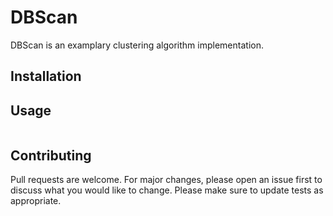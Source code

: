 # DBScan

DBScan is an examplary clustering algorithm implementation.

## Installation



## Usage

```bash

```

## Contributing
Pull requests are welcome. For major changes, please open an issue first to discuss what you would like to change.
Please make sure to update tests as appropriate.